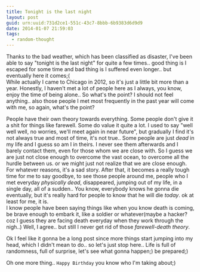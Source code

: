 ```yaml
---
title: Tonight is the last night
layout: post
guid: urn:uuid:731d2ce1-551c-43c7-8bbb-6b9383d6d9d9
date: 2014-01-07 21:59:03
tags:
  - random-thought
---
```


Thanks to the bad weather, which has been classified as disaster, I've been able to say "tonight is the last night" for quite a few times.. good thing is I escaped for some time and bad thing is I suffered even longer.. but eventually here it comes;(  
While actually I came to Chicago in 2012, so it's just a little bit more than a year. Honestly, I haven't met a lot of people here as I always, you know, enjoy the time of being alone.. So what's the point? I should not feel anything.. also those people I met most frequently in the past year will come with me, so again, what's the point?

People have their own theory towards everything. Some people don't give it a shit for things like farewell. Some do value it quite a lot. I used to say "well well well, no worries, we'll meet again in near future", but gradually I find it's not always true and most of time, it's not true.. Some people are just *dead* in my life and I guess so am I in theirs. I never see them afterwards and I barely contact them, even for those whom we are close with. So I guess we are just not close enough to overcome the vast ocean, to overcome all the hurdle between us. or we might just not realize that we are close enough. For whatever reasons, it's a sad story. After that, it becomes a really tough time for me to say goodbye, to see those people around me, people who I met everyday *physically dead*, disappeared, jumping out of my life, in a single day, all of a sudden.. You know, everybody knows he gonna die eventually, but it's really hard for people to know that he will die *today*. ok at least for me, it is.  
I know people have been saying things like when you know death is coming, be brave enough to embark it, like a soldier or whatever(maybe a hacker? coz I guess they are facing death everyday when they work through the nigh..) Well, I agree.. but still I never get rid of those *farewell-death theory*.

Ok I feel like it gonna be a long post since more things start jumping into my head, which I didn't mean to do.. so let's just stop here.. Life is full of randomness, full of surprise, let's see what gonna happen;) be prepared;)

Oh one more thing.. ```Happy Birthday``` you know who I'm taking about;)